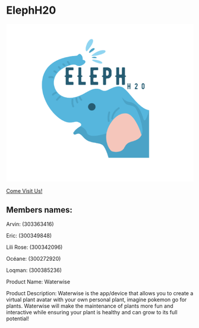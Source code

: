 # ElephH20

![ElephH20](images/Transparent%20elephh20%20logo.png)

[Come Visit Us!](https://chhaythan.github.io/elephH20/#)

## Members names:

Arvin: (303363416)

Eric: (300349848)

Lili Rose: (300342096) 

Océane: (300272920)

Loqman: (300385236)

Product Name: Waterwise

Product Description:
Waterwise is the app/device that allows you to create a virtual plant avatar with your own personal plant, imagine pokemon go for plants. Waterwise will make the maintenance of
plants more fun and interactive while ensuring your plant is healthy and can grow to its full potential!
